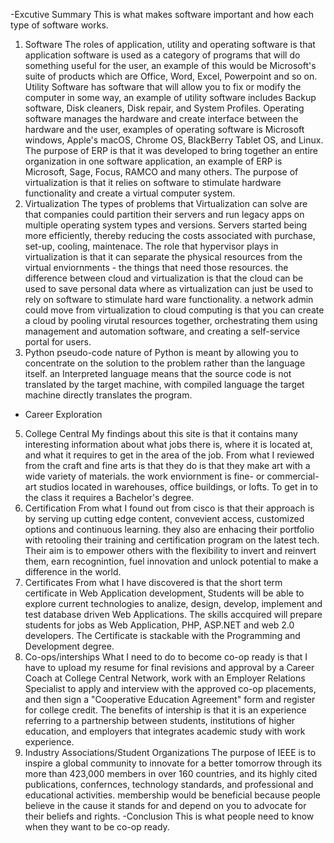 -Excutive Summary 
This is what makes software important and how each type of software works.
1. Software
The roles of application, utility and operating software is that application software is used as a category of programs that will do something useful for the user, an example of this would be Microsoft's suite of products which are Office, Word, Excel, Powerpoint and so on. Utility Software has software that will allow you to fix or modify the computer in some way, an example of utility software includes Backup software, Disk cleaners, Disk repair, and System Profiles. Operating software manages the hardware and create interface between the hardware and the user, examples of operating software is Microsoft windows, Apple's macOS, Chrome OS, BlackBerry Tablet OS, and Linux. The purpose of ERP is that it was developed to bring together an entire organization in one software application, an example of ERP is Microsoft, Sage, Focus, RAMCO and many others. The purpose of virtualization is that it relies on software to stimulate hardware functionality and create a virtual computer system.
2. Virtualization 
The types of problems that Virtualization can solve are that companies could partition their servers and run legacy apps on multiple operating system types and versions. Servers started being more efficiently, thereby reducing the costs associated with purchase, set-up, cooling, maintenace. The role that hypervisor plays in virtualization is that it can separate the physical resources from the virtual enviornments - the things that need those resources. the difference between cloud and virtualization is that the cloud can be used to save personal data where as virtualization can just be used to rely on software to stimulate hard ware functionality. a network admin could move from virtualization to cloud computing is that you can create a cloud by pooling virutal resources together, orchestrating them using management and automation software, and creating a self-service portal for users.
3. Python
pseudo-code nature of Python is meant by allowing you to concentrate on the solution to the problem rather than the language itself. an Interpreted language means that the source code is not translated by the target machine, with compiled language the target machine directly translates the program.
- Career Exploration
5. College Central 
My findings about this site is that it contains many interesting information about what jobs there is, where it is located at, and what it requires to get in the area of the job. From what I reviewed from the craft and fine arts is that they do is that they make art with a wide variety of materials. the work enviornment is fine- or commercial-art studios located in warehouses, office buildings, or lofts. To get in to the class it requires a Bachelor's degree. 
6. Certification 
From what I found out from cisco is that their approach is by serving up cutting edge content, convevient access, customized options and continuous learning. they also are enhacing their portfolio with retooling their training and certification program on the latest tech. Their aim is to empower others with the flexibility to invert and reinvert them, earn recognintion, fuel innovation and unlock potential to make a difference in the world.
7. Certificates
From what I have discovered is that the short term certificate in Web Application development, Students will be able to explore current technologies to analize, design, develop, implement and test database driven Web Applications. The skills accquired will prepare students for jobs as Web Application, PHP, ASP.NET and web 2.0 developers. The Certificate is stackable with the Programming and Development degree.
8. Co-ops/interships
What I need to do to become co-op ready is that I have to upload my resume for final revisions and approval by a Career Coach at College Central Network, work with an Employer Relations Specialist to apply and interview with the approved co-op placements, and then sign a "Cooperative Education Agreement" form and register for college credit. The benefits of intership is that it is an experience referring to a partnership between students, institutions of higher education, and employers that integrates academic study with work experience.
9. Industry Associations/Student Organizations
The purpose of IEEE is to inspire a global community to innovate for a better tomorrow through its more than 423,000 members in over 160 countries, and its highly cited publications, confernces, technology standards, and professional and educational activities. membership would be beneficial because people believe in the cause it stands for and depend on you to advocate for their beliefs and rights. 
-Conclusion
This is what people need to know when they want to be co-op ready.
